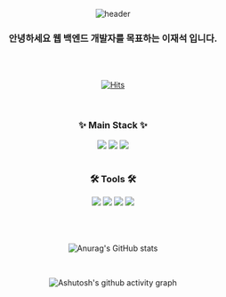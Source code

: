 <div align="center">

![header](https://capsule-render.vercel.app/api?type=waving&color=auto&height=300&section=header&desc=JaeSeok's%20Github&descAlignY=75&descAlign=60&text=Welcome!&fontColor=ffffff&fontSize=70)

<p>
    <h3 align="center"> 안녕하세요 웹 백엔드 개발자를 목표하는 이재석 입니다. </h3> <br>
    <br>
</p>


[![Hits](https://hits.seeyoufarm.com/api/count/incr/badge.svg?url=https%3A%2F%2Fgithub.com%2FCKM123423&count_bg=%2379C83D&title_bg=%23555555&icon=github.svg&icon_color=%23E7E7E7&title=hits&edge_flat=false)](https://hits.seeyoufarm.com)

<br>
<h3 align="center">✨ Main Stack ✨</h3>

<img src="https://img.shields.io/badge/Java-ED8B00?style=for-the-badge&logo=openjdk&logoColor=white">
<img src="https://img.shields.io/badge/mysql-4479A1?style=for-the-badge&logo=mysql&logoColor=white">
<img src="https://img.shields.io/badge/Spring-6DB33F?style=for-the-badge&logo=Spring&logoColor=white">

<br>
<br>

<h3 align="center">🛠 Tools 🛠</h3>

<img src="https://img.shields.io/badge/IntelliJ-000000?style=for-the-badge&logoIntelliJIDEA&logoColor=white"/> 
<img src="https://img.shields.io/badge/git-F05033.svg?style=for-the-badge&logo=git&logoColor=white">
<img src="https://img.shields.io/badge/github-181717.svg?style=for-the-badge&logo=github&logoColor=white">
<img src="https://img.shields.io/badge/Slack-4A154B?style=for-the-badge&logo=slack&logoColor=white">

<br>
<br>
<br>
<br>

![Anurag's GitHub stats](https://github-readme-stats.vercel.app/api?username=jaeseoklee98&show_icons=true&theme=dark)

<br>

![Ashutosh's github activity graph](https://github-readme-activity-graph.vercel.app/graph?username=jaeseoklee98&theme=gotham)
</div>
